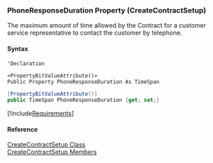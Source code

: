 ﻿### PhoneResponseDuration Property (CreateContractSetup)

The maximum amount of time allowed by the Contract for a customer service representative to contact the customer by telephone.

#### Syntax

```vbnet
'Declaration

<PropertyBitValueAttribute()>
Public Property PhoneResponseDuration As TimeSpan
```

```csharp
[PropertyBitValueAttribute()]
public TimeSpan PhoneResponseDuration {get; set;}
```

[!include[Requirements](../partials/requirements.md)]

#### Reference

[CreateContractSetup Class](FChoice.Toolkits.Clarify~FChoice.Toolkits.Clarify.Interfaces.CreateContractSetup.md)  
[CreateContractSetup Members](FChoice.Toolkits.Clarify~FChoice.Toolkits.Clarify.Interfaces.CreateContractSetup_members.md)